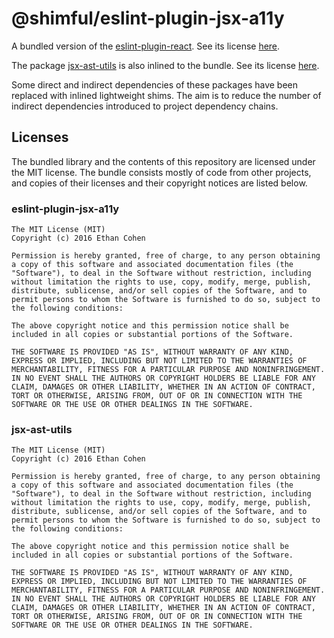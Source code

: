 # @shimful/eslint-plugin-jsx-a11y

A bundled version of the [eslint-plugin-react](https://github.com/jsx-eslint/eslint-plugin-jsx-a11y). See its license [here](#eslint-plugin-jsx-a11y).

The package [jsx-ast-utils](https://github.com/jsx-eslint/jsx-ast-utils) is also inlined to the bundle. See its license [here](#jsx-ast-utils).

Some direct and indirect dependencies of these packages have been replaced with inlined lightweight shims. The aim is to reduce the number of indirect dependencies introduced to project dependency chains.

## Licenses

The bundled library and the contents of this repository are licensed under the MIT license. The bundle consists mostly of code from other projects, and copies of their licenses and their copyright notices are listed below.

### eslint-plugin-jsx-a11y

```
The MIT License (MIT)
Copyright (c) 2016 Ethan Cohen

Permission is hereby granted, free of charge, to any person obtaining a copy of this software and associated documentation files (the "Software"), to deal in the Software without restriction, including without limitation the rights to use, copy, modify, merge, publish, distribute, sublicense, and/or sell copies of the Software, and to permit persons to whom the Software is furnished to do so, subject to the following conditions:

The above copyright notice and this permission notice shall be included in all copies or substantial portions of the Software.

THE SOFTWARE IS PROVIDED "AS IS", WITHOUT WARRANTY OF ANY KIND, EXPRESS OR IMPLIED, INCLUDING BUT NOT LIMITED TO THE WARRANTIES OF MERCHANTABILITY, FITNESS FOR A PARTICULAR PURPOSE AND NONINFRINGEMENT. IN NO EVENT SHALL THE AUTHORS OR COPYRIGHT HOLDERS BE LIABLE FOR ANY CLAIM, DAMAGES OR OTHER LIABILITY, WHETHER IN AN ACTION OF CONTRACT, TORT OR OTHERWISE, ARISING FROM, OUT OF OR IN CONNECTION WITH THE SOFTWARE OR THE USE OR OTHER DEALINGS IN THE SOFTWARE.
```

### jsx-ast-utils

```
The MIT License (MIT)
Copyright (c) 2016 Ethan Cohen

Permission is hereby granted, free of charge, to any person obtaining a copy of this software and associated documentation files (the "Software"), to deal in the Software without restriction, including without limitation the rights to use, copy, modify, merge, publish, distribute, sublicense, and/or sell copies of the Software, and to permit persons to whom the Software is furnished to do so, subject to the following conditions:

The above copyright notice and this permission notice shall be included in all copies or substantial portions of the Software.

THE SOFTWARE IS PROVIDED "AS IS", WITHOUT WARRANTY OF ANY KIND, EXPRESS OR IMPLIED, INCLUDING BUT NOT LIMITED TO THE WARRANTIES OF MERCHANTABILITY, FITNESS FOR A PARTICULAR PURPOSE AND NONINFRINGEMENT. IN NO EVENT SHALL THE AUTHORS OR COPYRIGHT HOLDERS BE LIABLE FOR ANY CLAIM, DAMAGES OR OTHER LIABILITY, WHETHER IN AN ACTION OF CONTRACT, TORT OR OTHERWISE, ARISING FROM, OUT OF OR IN CONNECTION WITH THE SOFTWARE OR THE USE OR OTHER DEALINGS IN THE SOFTWARE.
```
